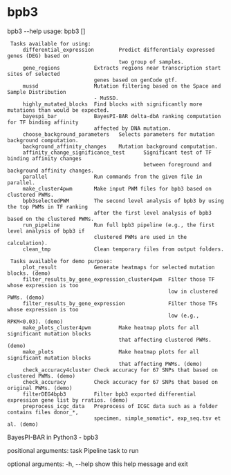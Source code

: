 # bpb3
bpb3 --help
usage:  bpb3 <task> [<args>]

     Tasks available for using:
         differential_expression        Predict differentialy expressed genes (DEG) based on 
                                        two group of samples.
         gene_regions           Extracts regions near transcription start sites of selected 
                                genes based on genCode gtf. 
         mussd                  Mutation filtering based on the Space and Sample Distribution 
                                - MuSSD. 
         highly_mutated_blocks  Find blocks with significantly more mutations than would be expected.
         bayespi_bar            BayesPI-BAR delta-dbA ranking computation for TF binding affinity 
                                affected by DNA mutation.
         choose_background_parameters   Selects parameters for mutation background computation.
         background_affinity_changes    Mutation background computation.
         affinity_change_significance_test      Significant test of TF binding affinity changes 
                                                between foreground and background affinity changes.
         parallel               Run commands from the given file in parallel.
         make_cluster4pwm       Make input PWM files for bpb3 based on clustered PWMs.
         bpb3selectedPWM        The second level analysis of bpb3 by using the top PWMs in TF ranking 
                                after the first level analysis of bpb3 based on the clustered PWMs. 
         run_pipeline           Run full bpb3 pipeline (e.g., the first level analysis of bpb3 if 
                                clustered PWMs are used in the calculation).
         clean_tmp              Clean temporary files from output folders.

     Tasks available for demo purpose:
         plot_result            Generate heatmaps for selected mutation blocks. (demo) 
         filter_results_by_gene_expression_cluster4pwm  Filter those TF whose expression is too 
                                                        low in clustered PWMs. (demo)
         filter_results_by_gene_expression              Filter those TFs whose expression is too 
                                                        low (e.g., RPKM<0.03). (demo)
         make_plots_cluster4pwm         Make heatmap plots for all significant mutation blocks 
                                        that affecting clustered PWMs. (demo)
         make_plots                     Make heatmap plots for all significant mutation blocks 
                                        that affecting PWMs. (demo)
         check_accuracy4cluster Check accuracy for 67 SNPs that based on clustered PWMs. (demo)
         check_accuracy         Check accuracy for 67 SNPs that based on original PWMs. (demo)
         filterDEG4bpb3         Filter bpb3 exported differential expression gene list by rratios. (demo)
         preprocess_icgc_data   Preprocess of ICGC data such as a folder contains files donor_*, 
                                specimen, simple_somatic*, exp_seq.tsv et al. (demo)
     
 BayesPI-BAR in Python3 - bpb3

 positional arguments:
  task        Pipeline task to run

 optional arguments:
  -h, --help  show this help message and exit
